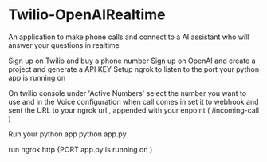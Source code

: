 # Twilio-OpenAIRealtime
An application to make phone calls and connect to a AI assistant who will answer your questions in realtime

Sign up on Twilio and buy a phone number 
Sign up on OpenAI and create a project and generate a API KEY
Setup ngrok to listen to the port your python app is running on

On twilio console under 'Active Numbers' select the number you want to use and in the Voice configuration when call comes in set it to webhook and sent the URL to your ngrok url , appended with your enpoint ( /incoming-call )

Run your python app python app.py

run ngrok http {PORT app.py is running on )
